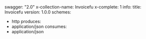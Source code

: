 swagger: "2.0"
x-collection-name: Invoicefu
x-complete: 1
info:
  title: Invoicefu
  version: 1.0.0
schemes:
- http
produces:
- application/json
consumes:
- application/json